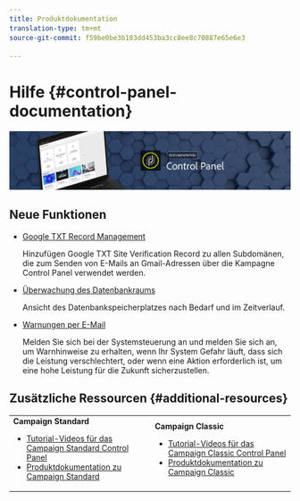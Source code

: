 ```yaml
---
title: Produktdokumentation
translation-type: tm+mt
source-git-commit: f59be0be3b183dd453ba3cc8ee8c70887e65e6e3

---
```



# Hilfe {#control-panel-documentation}

![](assets/do-not-localize/banner.png)

## Neue Funktionen

* [Google TXT Record Management](subdomains-certificates/using/managing-txt-records.md)

   Hinzufügen Google TXT Site Verification Record zu allen Subdomänen, die zum Senden von E-Mails an Gmail-Adressen über die Kampagne Control Panel verwendet werden.

* [Überwachung des Datenbankraums](performance-monitoring/using/database-monitoring.md)

   Ansicht des Datenbankspeicherplatzes nach Bedarf und im Zeitverlauf.

* [Warnungen per E-Mail](performance-monitoring/using/email-alerting.md)

   Melden Sie sich bei der Systemsteuerung an und melden Sie sich an, um Warnhinweise zu erhalten, wenn Ihr System Gefahr läuft, dass sich die Leistung verschlechtert, oder wenn eine Aktion erforderlich ist, um eine hohe Leistung für die Zukunft sicherzustellen.

## Zusätzliche Ressourcen {#additional-resources}

<table>
    <tr>
        <td><b>Campaign Standard</b><br/>
        <ul>
            <li><a href="https://docs.adobe.com/content/help/en/campaign-learn/campaign-standard-tutorials/administrating/control-panel/control-panel-overview.html">Tutorial-Videos für das Campaign Standard Control Panel</a></li>
            <li><a href="https://docs.adobe.com/content/help/de-DE/campaign-standard/using/campaign-standard-home.html">Produktdokumentation zu Campaign Standard</a></li>
        </ul>
        </td>
        <td><b>Campaign Classic</b><br/>
        <ul>
            <li><a href="https://docs.adobe.com/content/help/en/campaign-learn/campaign-classic-tutorials/administrating/control-panel-acc/control-panel-overview.html">Tutorial-Videos für das Campaign Classic Control Panel</a></li>
            <li><a href="https://docs.adobe.com/content/help/en/campaign-classic/using/campaign-classic-home.html">Produktdokumentation zu Campaign Classic</a></li>
        </ul>
        </td>
    </tr>
</table>
